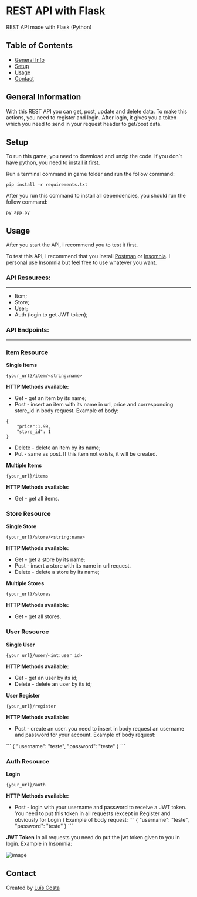 # REST API with Flask
REST API made with Flask (Python)

## Table of Contents
* [General Info](#general-information)
* [Setup](#setup)
* [Usage](#usage)
* [Contact](#contact)


## General Information

With this REST API you can get, post, update and delete data. To make this actions, you need to register and login. After login, it gives you a token which you need to send in your request header to get/post data.

## Setup
To run this game, you need to download and unzip the code. If you don´t have python, you need to [install it first](https://www.python.org/downloads/).

Run a terminal command in game folder and run the follow command:
```
pip install -r requirements.txt
```

After you run this command to install all dependencies, you should run the follow command:
```
py app.py
```

## Usage

After you start the API, i recommend you to test it first. 

To test this API, i recommend that you install [Postman](https://www.postman.com/) or [Insomnia](https://insomnia.rest/download). I personal use Insomnia but feel free to use whatever you want.

### API Resources:
------
- Item;
- Store;
- User;
- Auth (login to get JWT token);

### API Endpoints:
------
### Item Resource

**Single Items**
```
{your_url}/item/<string:name>
```
**HTTP Methods available:**
- Get - get an item by its name;
- Post - insert an item with its name in url, price and corresponding store_id in body request. Example of body:
```
{
    "price":1.99,
    "store_id": 1
}
```
- Delete - delete an item by its name;
- Put - same as post. If this item not exists, it will be created.


**Multiple Items**
```
{your_url}/items
```
**HTTP Methods available:**
- Get - get all items.

### Store Resource

**Single Store**
```
{your_url}/store/<string:name>
```
**HTTP Methods available:**
- Get - get a store by its name;
- Post - insert a store with its name in url request.
- Delete - delete a store by its name;

**Multiple Stores**
```
{your_url}/stores
```
**HTTP Methods available:**
- Get - get all stores.

### User Resource

**Single User**
```
{your_url}/user/<int:user_id>
```
**HTTP Methods available:**
- Get - get an user by its id;
- Delete - delete an user by its id;



**User Register**
```
{your_url}/register
```
**HTTP Methods available:**
- Post - create an user. you need to insert in body request an username and password for your account. Example of body request:

´´´
{
    "username": "teste",
    "password": "teste"
}
´´´

### Auth Resource

**Login**
```
{your_url}/auth
```
**HTTP Methods available:**
- Post - login with your username and password to receive a JWT token. You need to put this token in all requests (except in Register and obviously for Login ) 
Example of body request:
´´´
{
    "username": "teste",
    "password": "teste"
}
´´´

**JWT Token**
In all requests you need do put the jwt token given to you in login. Example in Insomnia:

![image](https://user-images.githubusercontent.com/99747197/156261151-dea57e7b-730c-47fd-9e2e-71a8d4559a32.png)


## Contact
Created by [Luís Costa](https://www.linkedin.com/in/lu%C3%ADs-costa-793a2414b/)

